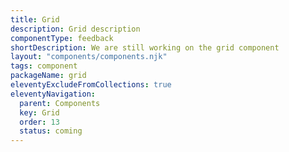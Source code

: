 ```yaml
---
title: Grid
description: Grid description
componentType: feedback
shortDescription: We are still working on the grid component
layout: "components/components.njk"
tags: component
packageName: grid
eleventyExcludeFromCollections: true
eleventyNavigation:
  parent: Components
  key: Grid
  order: 13
  status: coming
---
```


